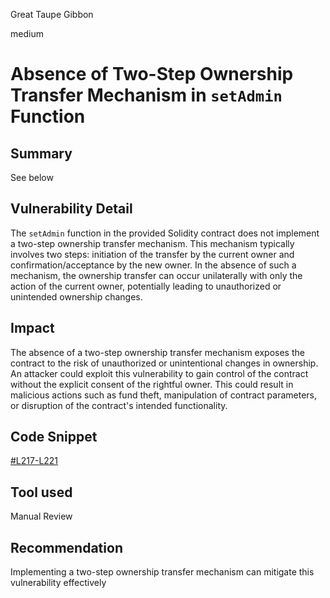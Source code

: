 Great Taupe Gibbon

medium

# Absence of Two-Step Ownership Transfer Mechanism in `setAdmin` Function

## Summary
See below
## Vulnerability Detail
The `setAdmin` function in the provided Solidity contract does not implement a two-step ownership transfer mechanism. This mechanism typically involves two steps: initiation of the transfer by the current owner and confirmation/acceptance by the new owner. In the absence of such a mechanism, the ownership transfer can occur unilaterally with only the action of the current owner, potentially leading to unauthorized or unintended ownership changes.


## Impact
The absence of a two-step ownership transfer mechanism exposes the contract to the risk of unauthorized or unintentional changes in ownership. An attacker could exploit this vulnerability to gain control of the contract without the explicit consent of the rightful owner. This could result in malicious actions such as fund theft, manipulation of contract parameters, or disruption of the contract's intended functionality.
## Code Snippet
[#L217-L221](https://github.com/sherlock-audit/2024-02-perpetual/blob/main/perp-contract-v3/src/circuitBreaker/CircuitBreaker.sol#L217-L221)
## Tool used

Manual Review

## Recommendation
Implementing a two-step ownership transfer mechanism can mitigate this vulnerability effectively